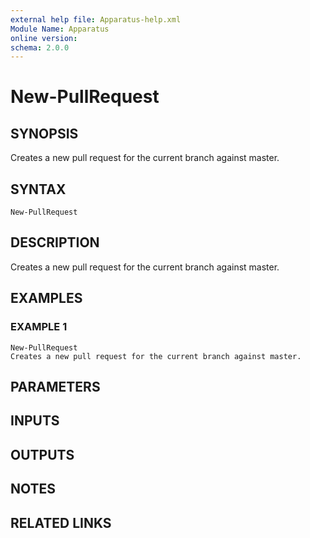 ```yaml
---
external help file: Apparatus-help.xml
Module Name: Apparatus
online version:
schema: 2.0.0
---
```


# New-PullRequest

## SYNOPSIS
Creates a new pull request for the current branch against master.

## SYNTAX

```
New-PullRequest
```

## DESCRIPTION
Creates a new pull request for the current branch against master.

## EXAMPLES

### EXAMPLE 1
```
New-PullRequest
Creates a new pull request for the current branch against master.
```

## PARAMETERS

## INPUTS

## OUTPUTS

## NOTES

## RELATED LINKS
